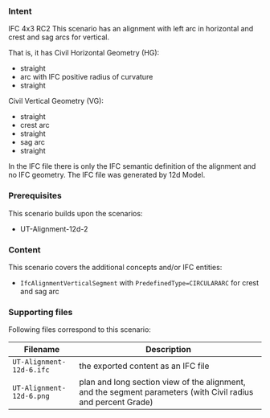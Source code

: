 
### Intent

IFC 4x3 RC2
This scenario has an alignment with left arc in horizontal and crest and sag arcs for vertical.

That is, it has 
Civil Horizontal Geometry (HG):

- straight
- arc with IFC positive radius of curvature
- straight

Civil Vertical Geometry (VG):

- straight
- crest arc
- straight
- sag arc
- straight

In the IFC file there is only the IFC semantic definition of the alignment and no IFC geometry.
The IFC file was generated by 12d Model. 

### Prerequisites

This scenario builds upon the scenarios:

- UT-Alignment-12d-2

### Content

This scenario covers the additional concepts and/or IFC entities:

- `IfcAlignmentVerticalSegment` with `PredefinedType=CIRCULARARC` for crest and sag arc

### Supporting files

Following files correspond to this scenario:

| Filename                           | Description                                                                                            |
|------------------------------------|--------------------------------------------------------------------------------------------------------|
| `UT-Alignment-12d-6.ifc`           | the exported content as an IFC file                                                                    |
| `UT-Alignment-12d-6.png`           | plan and long section view of the alignment, and the segment parameters (with Civil radius and percent Grade) |


